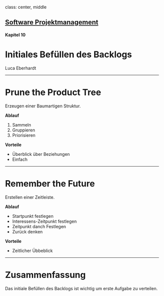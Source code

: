 class: center, middle

## [Software Projektmanagement](index.html)

#### Kapitel 10

# Initiales Befüllen des Backlogs

Luca Eberhardt

---
# Prune the Product Tree 

Erzeugen einer Baumartigen Struktur.

**Ablauf**

1. Sammeln
1. Gruppieren
1. Priorisieren

**Vorteile**

 * Überblick über Beziehungen
 * Einfach

---
# Remember the Future

Erstellen einer Zeitleiste.

**Ablauf**

* Startpunkt festlegen
* Interessens-Zeitpunkt festlegen
* Zeitpunkt danch Festlegen
* Zurück denken

**Vorteile**

 * Zeitlicher Übbeblick

---

# Zusammenfassung

Das initiale Befüllen des Backlogs ist wichtig um erste Aufgabe zu verteilen.